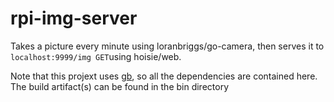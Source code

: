 # rpi-img-server

Takes a picture every minute using loranbriggs/go-camera, then serves it to `localhost:9999/img GET`using hoisie/web.

Note that this projext uses [gb](getgb.io), so all the dependencies are contained here. The build artifact(s) can be found in the bin directory
